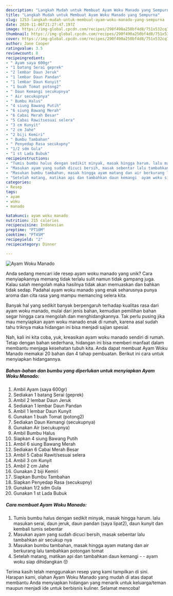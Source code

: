 ```yaml
---
description: "Langkah Mudah untuk Membuat Ayam Woku Manado yang Sempurna"
title: "Langkah Mudah untuk Membuat Ayam Woku Manado yang Sempurna"
slug: 1253-langkah-mudah-untuk-membuat-ayam-woku-manado-yang-sempurna
date: 2020-11-06T21:27:47.197Z
image: https://img-global.cpcdn.com/recipes/290f490a250bf4d8/751x532cq70/ayam-woku-manado-foto-resep-utama.jpg
thumbnail: https://img-global.cpcdn.com/recipes/290f490a250bf4d8/751x532cq70/ayam-woku-manado-foto-resep-utama.jpg
cover: https://img-global.cpcdn.com/recipes/290f490a250bf4d8/751x532cq70/ayam-woku-manado-foto-resep-utama.jpg
author: Jane Cooper
ratingvalue: 3.5
reviewcount: 8
recipeingredient:
- " Ayam saya 600gr"
- "1 batang Serai geprek"
- "2 lembar Daun Jeruk"
- "1 lembar Daun Pandan"
- "1 lembar Daun Kunyit"
- "1 buah Tomat potong2"
- " Daun Kemangi secukupnya"
- " Air secukupnya"
- " Bumbu Halus"
- "4 siung Bawang Putih"
- "6 siung Bawang Merah"
- "6 Cabai Merah Besar"
- "5 Cabai Rawitsesuai selera"
- "3 cm Kunyit"
- "2 cm Jahe"
- "2 biji Kemiri"
- " Bumbu Tambahan"
- " Penyedap Rasa secukupny"
- "1/2 sdm Gula"
- "1 st Lada Bubuk"
recipeinstructions:
- "Tumis bumbu halus dengan sedikit minyak, masak hingga harum. lalu masukan serai, daun jeruk, daun pandan (saya lipat2), daun kunyit dan kembali tumis sebentar"
- "Masukan ayam yang sudah dicuci bersih, masak sebentar lalu tambahkan air secukup nya"
- "Masukan bumbu tambahan, masak hingga ayam matang dan air berkurang lalu tambahkan potongan tomat"
- "Setelah matang, matikan api dan tambahkan daun kemangi  ayam woku siap dihidangkan 😚"
categories:
- Resep
tags:
- ayam
- woku
- manado

katakunci: ayam woku manado 
nutrition: 215 calories
recipecuisine: Indonesian
preptime: "PT10M"
cooktime: "PT45M"
recipeyield: "2"
recipecategory: Dinner

---
```



![Ayam Woku Manado](https://img-global.cpcdn.com/recipes/290f490a250bf4d8/751x532cq70/ayam-woku-manado-foto-resep-utama.jpg)

Anda sedang mencari ide resep ayam woku manado yang unik? Cara menyiapkannya memang tidak terlalu sulit namun tidak gampang juga. Kalau salah mengolah maka hasilnya tidak akan memuaskan dan bahkan tidak sedap. Padahal ayam woku manado yang enak seharusnya punya aroma dan cita rasa yang mampu memancing selera kita.



Banyak hal yang sedikit banyak berpengaruh terhadap kualitas rasa dari ayam woku manado, mulai dari jenis bahan, kemudian pemilihan bahan segar hingga cara mengolah dan menghidangkannya. Tak perlu pusing jika mau menyiapkan ayam woku manado enak di rumah, karena asal sudah tahu triknya maka hidangan ini bisa menjadi sajian spesial.


Nah, kali ini kita coba, yuk, kreasikan ayam woku manado sendiri di rumah. Tetap dengan bahan sederhana, hidangan ini bisa memberi manfaat dalam membantu menjaga kesehatan tubuh kita. Anda dapat membuat Ayam Woku Manado memakai 20 bahan dan 4 tahap pembuatan. Berikut ini cara untuk menyiapkan hidangannya.

<!--inarticleads1-->

##### Bahan-bahan dan bumbu yang diperlukan untuk menyiapkan Ayam Woku Manado:

1. Ambil  Ayam (saya 600gr)
1. Sediakan 1 batang Serai (geprek)
1. Ambil 2 lembar Daun Jeruk
1. Sediakan 1 lembar Daun Pandan
1. Ambil 1 lembar Daun Kunyit
1. Gunakan 1 buah Tomat (potong2)
1. Sediakan  Daun Kemangi (secukupnya)
1. Gunakan  Air (secukupnya)
1. Ambil  Bumbu Halus
1. Siapkan 4 siung Bawang Putih
1. Ambil 6 siung Bawang Merah
1. Sediakan 6 Cabai Merah Besar
1. Ambil 5 Cabai Rawit/sesuai selera
1. Ambil 3 cm Kunyit
1. Ambil 2 cm Jahe
1. Gunakan 2 biji Kemiri
1. Siapkan  Bumbu Tambahan
1. Siapkan  Penyedap Rasa (secukupny)
1. Gunakan 1/2 sdm Gula
1. Gunakan 1 st Lada Bubuk




<!--inarticleads2-->

##### Cara membuat Ayam Woku Manado:

1. Tumis bumbu halus dengan sedikit minyak, masak hingga harum. lalu masukan serai, daun jeruk, daun pandan (saya lipat2), daun kunyit dan kembali tumis sebentar
1. Masukan ayam yang sudah dicuci bersih, masak sebentar lalu tambahkan air secukup nya
1. Masukan bumbu tambahan, masak hingga ayam matang dan air berkurang lalu tambahkan potongan tomat
1. Setelah matang, matikan api dan tambahkan daun kemangi -  - ayam woku siap dihidangkan 😚




Terima kasih telah menggunakan resep yang kami tampilkan di sini. Harapan kami, olahan Ayam Woku Manado yang mudah di atas dapat membantu Anda menyiapkan hidangan yang menarik untuk keluarga/teman maupun menjadi ide untuk berbisnis kuliner. Selamat mencoba!
